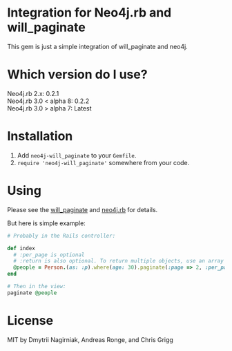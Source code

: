 Integration for Neo4j.rb and will_paginate
============================================

This gem is just a simple integration of will_paginate and neo4j.

Which version do I use?
==================

Neo4j.rb 2.x: 0.2.1<br />
Neo4j.rb 3.0 < alpha 8: 0.2.2<br />
Neo4j.rb 3.0 > alpha 7: Latest

Installation
==================

1. Add `neo4j-will_paginate` to your `Gemfile`.
2. `require 'neo4j-will_paginate'` somewhere from your code.

Using
==================

Please see the [will_paginate](https://github.com/mislav/will_paginate)
and [neo4j.rb](https://github.com/andreasronge/neo4j) for details.

But here is simple example:


```ruby
# Probably in the Rails controller:

def index
  # :per_page is optional
  # :return is also optional. To return multiple objects, use an array of symbols
  @people = Person.(as: :p).where(age: 30).paginate(:page => 2, :per_page => 20, return: :p) 
end

# Then in the view:
paginate @people

```

License
=====================

MIT by Dmytrii Nagirniak, Andreas Ronge, and Chris Grigg
